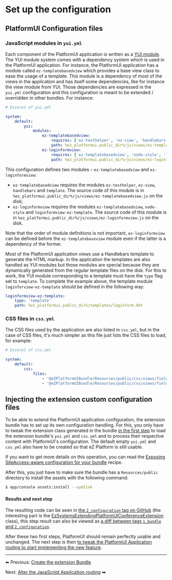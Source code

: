 # Set up the configuration

## PlatformUI Configuration files

### JavaScript modules in `yui.yml`

Each component of the PlatformUI application is written as a [YUI module](http://yuilibrary.com/yui/docs/yui/create.html).
The YUI module system comes with a dependency system which is used in the PlatformUI application.
For instance, the PlatformUI application has a module called `ez-templatebasedview`
which provides a base view class to ease the usage of a template.
This module is a dependency of most of the views in the application and has itself some dependencies,
like for instance the view module from YUI. Those dependencies are expressed in the `yui.yml` configuration
and this configuration is meant to be extended / overridden in other bundles. For instance:

``` yaml
# Excerpt of yui.yml

system:
    default:
        yui:
            modules:
                ez-templatebasedview:
                    requires: ['ez-texthelper', 'ez-view', 'handlebars', 'template']
                    path: %ez_platformui.public_dir%/js/views/ez-templatebasedview.js
                ez-loginformview:
                    requires: ['ez-templatebasedview', 'node-style', 'loginformview-ez-template']
                    path: %ez_platformui.public_dir%/js/views/ez-loginformview.js
```

This configuration defines two modules – `ez-templatebasedview` and `ez-loginformview`:

- `ez-templatebasedview` requires the modules `ez-texthelper`, `ez-view`, `handlebars` and `template`.
The source code of this module is in `%ez_platformui.public_dir%/js/views/ez-templatebasedview.js` on the disk;
- `ez-loginformview` requires the modules `ez-templatebasedview`, `node-style` and `loginformview-ez-template`.
The source code of this module is in `%ez_platformui.public_dir%/js/views/ez-loginformview.js` on the disk.

Note that the order of module definitions is not important, `ez-loginformview`
can be defined before the `ez-templatebaseview` module even if the latter is a dependency of the former.

Most of the PlatformUI application views use a Handlebars template to generate the HTML markup.
In the application the templates are also handled as YUI modules but those modules are special
because they are dynamically generated from the regular template files on the disk.
For this to work, the YUI module corresponding to a template must have the `type` flag set to `template`.
To complete the example above, the template module `loginforview-ez-template` should be defined in the following way:

``` yaml
loginformview-ez-template:
    type: 'template'
    path: %ez_platformui.public_dir%/templates/loginform.hbt
```

### CSS files in `css.yml`

The CSS files used by the application are also listed in `css.yml`,
but in the case of CSS files, it's much simpler as this file just lists the CSS files to load, for example:

``` yaml
# Excerpt of css.yml

system:
    default:
        css:
            files:
                - '@eZPlatformUIBundle/Resources/public/css/views/field.css'
                - '@eZPlatformUIBundle/Resources/public/css/views/fields/view/relation.css'
```

## Injecting the extension custom configuration files

To be able to extend the PlatformUI application configuration, the extension bundle has to set up its own configuration handling.
For this, you only have to tweak the extension class generated in the bundle [in the first step](1_create_the_extension_bundle.md)
to load the extension bundle's `yui.yml` and `css.yml` and to process their respective content with PlatformUI's configuration.
The default empty `yui.yml` and `css.yml` also have to be created so that eZ Platform is still usable.

If you want to get more details on this operation, you can read the [Exposing SiteAccess-aware configuration for your bundle](../../cookbook/exposing_siteaccess_aware_configuration_for_your_bundle.md) recipe.

After this, you just have to make sure the bundle has a `Resources/public` directory to install the assets with the following command:

``` bash
$ app/console assets:install --symlink
```

#### Results and next step

The resulting code can be seen in [the `2_configuration` tag on GitHub](https://github.com/ezsystems/ExtendingPlatformUIConferenceBundle/tree/2_configuration)
(the interesting part is the [EzSystemsExtendingPlatformUIConferenceExtension](https://github.com/ezsystems/ExtendingPlatformUIConferenceBundle/blob/2_configuration/DependencyInjection/EzSystemsExtendingPlatformUIConferenceExtension.php) class),
this step result can also be viewed as [a diff between tags `1_bundle` and `2_configuration`](https://github.com/ezsystems/ExtendingPlatformUIConferenceBundle/compare/1_bundle...2_configuration).

After these two first steps, PlatformUI should remain perfectly usable and unchanged.
The next step is then [to tweak the PlatformUI Application routing to start implementing the new feature](3_alter_the_javascript_application_routing.md).

------

⬅ Previous: [Create the extension Bundle](1_create_the_extension_bundle.md)

Next: [Alter the JavaScript Application routing](3_alter_the_javascript_application_routing.md) ➡
